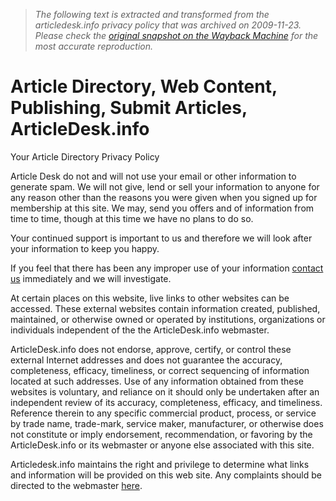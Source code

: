 > *The following text is extracted and transformed from the articledesk.info privacy policy that was archived on 2009-11-23. Please check the [original snapshot on the Wayback Machine](https://web.archive.org/web/20091123150110id_/http%3A//articledesk.info/privacy.php) for the most accurate reproduction.*

# Article Directory, Web Content, Publishing, Submit Articles, ArticleDesk.info

Your Article Directory Privacy Policy

Article Desk do not and will not use your email or other information to generate spam. We will not give, lend or sell your information to anyone for any reason other than the reasons you were given when you signed up for membership at this site. We may, send you offers and of information from time to time, though at this time we have no plans to do so.

Your continued support is important to us and therefore we will look after your information to keep you happy.

If you feel that there has been any improper use of your information [contact us](https://web.archive.org/contacts.php) immediately and we will investigate.

At certain places on this website, live links to other websites can be accessed. These external websites contain information created, published, maintained, or otherwise owned or operated by institutions, organizations or individuals independent of the the ArticleDesk.info webmaster.

ArticleDesk.info does not endorse, approve, certify, or control these external Internet addresses and does not guarantee the accuracy, completeness, efficacy, timeliness, or correct sequencing of information located at such addresses. Use of any information obtained from these websites is voluntary, and reliance on it should only be undertaken after an independent review of its accuracy, completeness, efficacy, and timeliness. Reference therein to any specific commercial product, process, or service by trade name, trade-mark, service maker, manufacturer, or otherwise does not constitute or imply endorsement, recommendation, or favoring by the ArticleDesk.info or its webmaster or anyone else associated with this site. 

Articledesk.info maintains the right and privilege to determine what links and information will be provided on this web site. Any complaints should be directed to the webmaster [here](https://web.archive.org/contacts.php).
